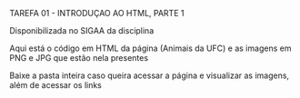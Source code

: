TAREFA 01 - INTRODUÇAO AO HTML, PARTE 1

Disponibilizada no SIGAA da disciplina

Aqui está o código em HTML da página (Animais da UFC) e as imagens em PNG e JPG que estão nela presentes

Baixe a pasta inteira caso queira acessar a página e visualizar as imagens, além de acessar os links
